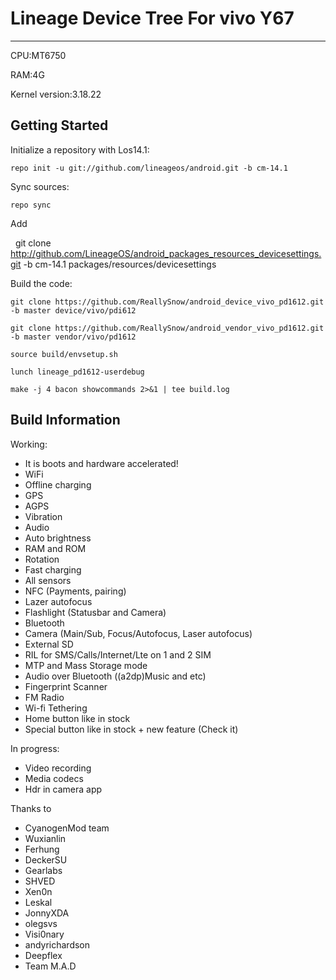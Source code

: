 # Lineage Device Tree For vivo Y67
---------------

 CPU:MT6750
 
 RAM:4G
 
 Kernel version:3.18.22

Getting Started
---------------

Initialize a repository with Los14.1:

    repo init -u git://github.com/lineageos/android.git -b cm-14.1
    
Sync sources:    

    repo sync
    
Add 
  
    git clone http://github.com/LineageOS/android_packages_resources_devicesettings.git -b cm-14.1 packages/resources/devicesettings

Build the code:
    
    git clone https://github.com/ReallySnow/android_device_vivo_pd1612.git -b master device/vivo/pdi612
    
    git clone https://github.com/ReallySnow/android_vendor_vivo_pd1612.git -b master vendor/vivo/pd1612
    
    source build/envsetup.sh
    
    lunch lineage_pd1612-userdebug
    
    make -j 4 bacon showcommands 2>&1 | tee build.log
    
Build Information
-------------

Working:
 
 * It is boots and hardware accelerated!
 * WiFi
 * Offline charging
 * GPS
 * AGPS
 * Vibration
 * Audio
 * Auto brightness
 * RAM and ROM
 * Rotation
 * Fast charging
 * All sensors
 * NFC (Payments, pairing)
 * Lazer autofocus
 * Flashlight (Statusbar and Camera)
 * Bluetooth
 * Camera (Main/Sub, Focus/Autofocus, Laser autofocus)
 * External SD
 * RIL for SMS/Calls/Internet/Lte on 1 and 2 SIM
 * MTP and Mass Storage mode
 * Audio over Bluetooth ((a2dp)Music and etc)
 * Fingerprint Scanner
 * FM Radio
 * Wi-fi Tethering
 * Home button like in stock
 * Special button like in stock + new feature (Check it)

In progress:
 
 * Video recording
 * Media codecs
 * Hdr in camera app

Thanks to
 
 * CyanogenMod team
 * Wuxianlin
 * Ferhung
 * DeckerSU
 * Gearlabs
 * SHVED
 * Xen0n
 * Leskal
 * JonnyXDA
 * olegsvs
 * Visi0nary
 * andyrichardson
 * Deepflex 
 * Team M.A.D
